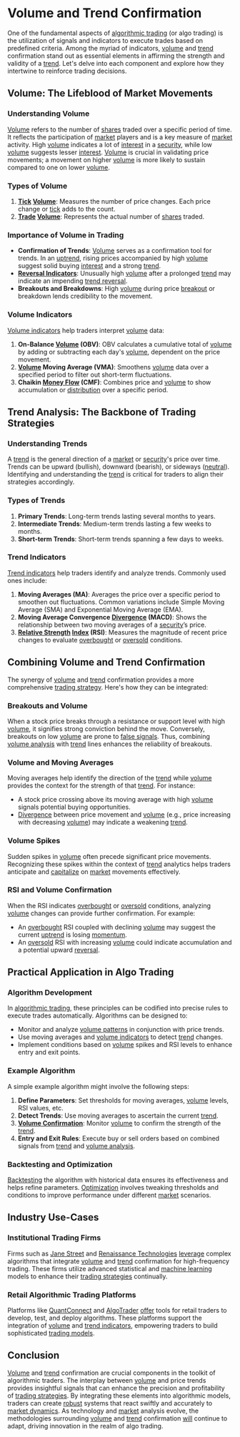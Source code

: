 # Volume and Trend Confirmation

One of the fundamental aspects of [algorithmic trading](../a/algorithmic_trading.md) (or algo trading) is the utilization of signals and indicators to execute trades based on predefined criteria. Among the myriad of indicators, [volume](../v/volume.md) and [trend](../t/trend.md) confirmation stand out as essential elements in affirming the strength and validity of a [trend](../t/trend.md). Let's delve into each component and explore how they intertwine to reinforce trading decisions.

## Volume: The Lifeblood of Market Movements

### Understanding Volume
[Volume](../v/volume.md) refers to the number of [shares](../s/shares.md) traded over a specific period of time. It reflects the participation of [market](../m/market.md) players and is a key measure of [market](../m/market.md) activity. High [volume](../v/volume.md) indicates a lot of [interest](../i/interest.md) in a [security](../s/security.md), while low [volume](../v/volume.md) suggests lesser [interest](../i/interest.md). [Volume](../v/volume.md) is crucial in validating price movements; a movement on higher [volume](../v/volume.md) is more likely to sustain compared to one on lower [volume](../v/volume.md).

### Types of Volume
1. **[Tick](../t/tick.md) [Volume](../v/volume.md)**: Measures the number of price changes. Each price change or [tick](../t/tick.md) adds to the count.
2. **[Trade](../t/trade.md) [Volume](../v/volume.md)**: Represents the actual number of [shares](../s/shares.md) traded.

### Importance of Volume in Trading
- **Confirmation of Trends**: [Volume](../v/volume.md) serves as a confirmation tool for trends. In an [uptrend](../u/uptrend.md), rising prices accompanied by high [volume](../v/volume.md) suggest solid buying [interest](../i/interest.md) and a strong [trend](../t/trend.md).
- **[Reversal Indicators](../r/reversal_indicators.md)**: Unusually high [volume](../v/volume.md) after a prolonged [trend](../t/trend.md) may indicate an impending [trend reversal](../t/trend_reversal.md).
- **Breakouts and Breakdowns**: High [volume](../v/volume.md) during price [breakout](../b/breakout.md) or breakdown lends credibility to the movement.

### Volume Indicators
[Volume indicators](../v/volume_indicators.md) help traders interpret [volume](../v/volume.md) data:
1. **On-Balance [Volume](../v/volume.md) (OBV)**: OBV calculates a cumulative total of [volume](../v/volume.md) by adding or subtracting each day's [volume](../v/volume.md), dependent on the price movement.
2. **[Volume](../v/volume.md) Moving Average (VMA)**: Smoothens [volume](../v/volume.md) data over a specified period to filter out short-term fluctuations.
3. **Chaikin [Money Flow](../m/money_flow.md) (CMF)**: Combines price and [volume](../v/volume.md) to show accumulation or [distribution](../d/distribution.md) over a specific period.

## Trend Analysis: The Backbone of Trading Strategies

### Understanding Trends
A [trend](../t/trend.md) is the general direction of a [market](../m/market.md) or [security](../s/security.md)'s price over time. Trends can be upward (bullish), downward (bearish), or sideways ([neutral](../n/neutral.md)). Identifying and understanding the [trend](../t/trend.md) is critical for traders to align their strategies accordingly.

### Types of Trends
1. **Primary Trends**: Long-term trends lasting several months to years.
2. **Intermediate Trends**: Medium-term trends lasting a few weeks to months.
3. **Short-term Trends**: Short-term trends spanning a few days to weeks.

### Trend Indicators
[Trend indicators](../t/trend_indicators.md) help traders identify and analyze trends. Commonly used ones include:
1. **Moving Averages (MA)**: Averages the price over a specific period to smoothen out fluctuations. Common variations include Simple Moving Average (SMA) and Exponential Moving Average (EMA).
2. **Moving Average Convergence [Divergence](../d/divergence.md) (MACD)**: Shows the relationship between two moving averages of a [security](../s/security.md)’s price.
3. **[Relative Strength](../r/relative_strength.md) [Index](../i/index_instrument.md) (RSI)**: Measures the magnitude of recent price changes to evaluate [overbought](../o/overbought.md) or [oversold](../o/oversold.md) conditions.

## Combining Volume and Trend Confirmation

The synergy of [volume](../v/volume.md) and [trend](../t/trend.md) confirmation provides a more comprehensive [trading strategy](../t/trading_strategy.md). Here's how they can be integrated:

### Breakouts and Volume
When a stock price breaks through a resistance or support level with high [volume](../v/volume.md), it signifies strong conviction behind the move. Conversely, breakouts on low [volume](../v/volume.md) are prone to [false signals](../f/false_signals_in_trading.md). Thus, combining [volume analysis](../v/volume_analysis.md) with [trend](../t/trend.md) lines enhances the reliability of breakouts.

### Volume and Moving Averages
Moving averages help identify the direction of the [trend](../t/trend.md) while [volume](../v/volume.md) provides the context for the strength of that [trend](../t/trend.md). For instance:
- A stock price crossing above its moving average with high [volume](../v/volume.md) signals potential buying opportunities.
- [Divergence](../d/divergence.md) between price movement and [volume](../v/volume.md) (e.g., price increasing with decreasing [volume](../v/volume.md)) may indicate a weakening [trend](../t/trend.md).

### Volume Spikes
Sudden spikes in [volume](../v/volume.md) often precede significant price movements. Recognizing these spikes within the context of [trend](../t/trend.md) analytics helps traders anticipate and [capitalize](../c/capitalize.md) on [market](../m/market.md) movements effectively.

### RSI and Volume Confirmation
When the RSI indicates [overbought](../o/overbought.md) or [oversold](../o/oversold.md) conditions, analyzing [volume](../v/volume.md) changes can provide further confirmation. For example:
- An [overbought](../o/overbought.md) RSI coupled with declining [volume](../v/volume.md) may suggest the current [uptrend](../u/uptrend.md) is losing [momentum](../m/momentum.md).
- An [oversold](../o/oversold.md) RSI with increasing [volume](../v/volume.md) could indicate accumulation and a potential upward [reversal](../r/reversal.md).

## Practical Application in Algo Trading

### Algorithm Development
In [algorithmic trading](../a/algorithmic_trading.md), these principles can be codified into precise rules to execute trades automatically. Algorithms can be designed to:
- Monitor and analyze [volume patterns](../v/volume_patterns.md) in conjunction with price trends.
- Use moving averages and [volume indicators](../v/volume_indicators.md) to detect [trend](../t/trend.md) changes.
- Implement conditions based on [volume](../v/volume.md) spikes and RSI levels to enhance entry and exit points.

### Example Algorithm
A simple example algorithm might involve the following steps:
1. **Define Parameters**: Set thresholds for moving averages, [volume](../v/volume.md) levels, RSI values, etc.
2. **Detect Trends**: Use moving averages to ascertain the current [trend](../t/trend.md).
3. **[Volume Confirmation](../v/volume_confirmation.md)**: Monitor [volume](../v/volume.md) to confirm the strength of the [trend](../t/trend.md).
4. **Entry and Exit Rules**: Execute buy or sell orders based on combined signals from [trend](../t/trend.md) and [volume analysis](../v/volume_analysis.md).

### Backtesting and Optimization
[Backtesting](../b/backtesting.md) the algorithm with historical data ensures its effectiveness and helps refine parameters. [Optimization](../o/optimization.md) involves tweaking thresholds and conditions to improve performance under different [market](../m/market.md) scenarios.

## Industry Use-Cases

### Institutional Trading Firms
Firms such as [Jane Street](https://www.janestreet.com) and [Renaissance Technologies](https://www.rentec.com) [leverage](../l/leverage.md) complex algorithms that integrate [volume](../v/volume.md) and [trend](../t/trend.md) confirmation for high-frequency trading. These firms utilize advanced statistical and [machine learning](../m/machine_learning.md) models to enhance their [trading strategies](../t/trading_strategies.md) continually.

### Retail Algorithmic Trading Platforms
Platforms like [QuantConnect](https://www.quantconnect.com) and [AlgoTrader](https://www.algotrader.com) [offer](../o/offer.md) tools for retail traders to develop, test, and deploy algorithms. These platforms support the integration of [volume](../v/volume.md) and [trend indicators](../t/trend_indicators.md), empowering traders to build sophisticated [trading models](../t/trading_models.md).

## Conclusion

[Volume](../v/volume.md) and [trend](../t/trend.md) confirmation are crucial components in the toolkit of algorithmic traders. The interplay between [volume](../v/volume.md) and price trends provides insightful signals that can enhance the precision and profitability of [trading strategies](../t/trading_strategies.md). By integrating these elements into algorithmic models, traders can create [robust](../r/robust.md) systems that react swiftly and accurately to [market dynamics](../m/market_dynamics.md). As technology and [market](../m/market.md) analysis evolve, the methodologies surrounding [volume](../v/volume.md) and [trend](../t/trend.md) confirmation [will](../w/will.md) continue to adapt, driving innovation in the realm of algo trading.